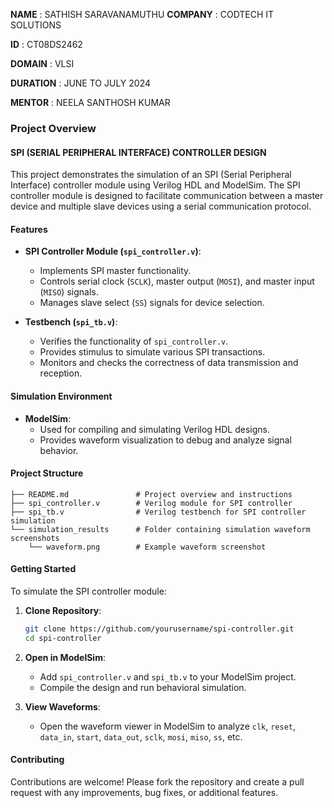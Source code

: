 **NAME** : SATHISH SARAVANAMUTHU
**COMPANY** : CODTECH IT SOLUTIONS

**ID** : CT08DS2462

**DOMAIN** : VLSI

**DURATION** : JUNE TO JULY 2024

**MENTOR** : NEELA SANTHOSH KUMAR

### Project Overview

#### SPI (SERIAL PERIPHERAL INTERFACE) CONTROLLER DESIGN
This project demonstrates the simulation of an SPI (Serial Peripheral Interface) controller module using Verilog HDL and ModelSim. The SPI controller module is designed to facilitate communication between a master device and multiple slave devices using a serial communication protocol.

#### Features

- **SPI Controller Module (`spi_controller.v`)**:
  - Implements SPI master functionality.
  - Controls serial clock (`SCLK`), master output (`MOSI`), and master input (`MISO`) signals.
  - Manages slave select (`SS`) signals for device selection.

- **Testbench (`spi_tb.v`)**:
  - Verifies the functionality of `spi_controller.v`.
  - Provides stimulus to simulate various SPI transactions.
  - Monitors and checks the correctness of data transmission and reception.

#### Simulation Environment

- **ModelSim**:
  - Used for compiling and simulating Verilog HDL designs.
  - Provides waveform visualization to debug and analyze signal behavior.

#### Project Structure

```
├── README.md               # Project overview and instructions
├── spi_controller.v        # Verilog module for SPI controller
├── spi_tb.v                # Verilog testbench for SPI controller simulation
└── simulation_results      # Folder containing simulation waveform screenshots
    └── waveform.png        # Example waveform screenshot
```

#### Getting Started

To simulate the SPI controller module:

1. **Clone Repository**:
   ```bash
   git clone https://github.com/yourusername/spi-controller.git
   cd spi-controller
   ```

2. **Open in ModelSim**:
   - Add `spi_controller.v` and `spi_tb.v` to your ModelSim project.
   - Compile the design and run behavioral simulation.

3. **View Waveforms**:
   - Open the waveform viewer in ModelSim to analyze `clk`, `reset`, `data_in`, `start`, `data_out`, `sclk`, `mosi`, `miso`, `ss`, etc.

#### Contributing

Contributions are welcome! Please fork the repository and create a pull request with any improvements, bug fixes, or additional features.



